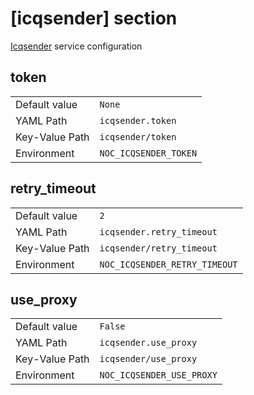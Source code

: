 # [icqsender] section

[Icqsender](../services/icqsender/index.md) service configuration

## token

|                |                       |
| -------------- | --------------------- |
| Default value  | `None`                |
| YAML Path      | `icqsender.token`     |
| Key-Value Path | `icqsender/token`     |
| Environment    | `NOC_ICQSENDER_TOKEN` |

## retry_timeout

|                |                               |
| -------------- | ----------------------------- |
| Default value  | `2`                           |
| YAML Path      | `icqsender.retry_timeout`     |
| Key-Value Path | `icqsender/retry_timeout`     |
| Environment    | `NOC_ICQSENDER_RETRY_TIMEOUT` |

## use_proxy

|                |                           |
| -------------- | ------------------------- |
| Default value  | `False`                   |
| YAML Path      | `icqsender.use_proxy`     |
| Key-Value Path | `icqsender/use_proxy`     |
| Environment    | `NOC_ICQSENDER_USE_PROXY` |
